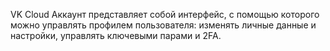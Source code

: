 VK Cloud Аккаунт представляет собой интерфейс, с помощью которого можно управлять профилем пользователя: изменять личные данные и настройки, управлять ключевыми парами и 2FA.